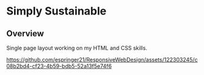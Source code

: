 
# Simply Sustainable 


## Overview

Single page layout working on my HTML and CSS skills.

https://github.com/espringer21/ResponsiveWebDesign/assets/122303245/c08b2bd4-cf23-4b59-bdb5-52a13f5e74f6

